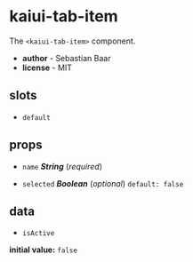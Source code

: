 # kaiui-tab-item 

The `<kaiui-tab-item>` component. 

- **author** - Sebastian Baar 
- **license** - MIT 

## slots 

- `default` 

## props 

- `name` ***String*** (*required*) 

- `selected` ***Boolean*** (*optional*) `default: false` 

## data 

- `isActive` 

**initial value:** `false` 

